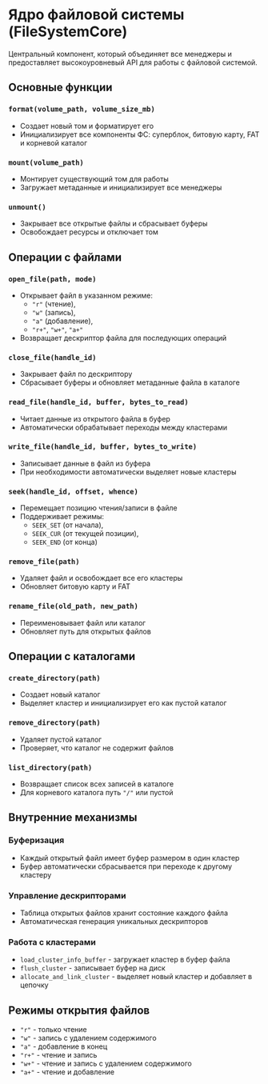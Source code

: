 # Ядро файловой системы (FileSystemCore)

Центральный компонент, который объединяет все менеджеры и предоставляет высокоуровневый API для работы с файловой системой.

## Основные функции

### `format(volume_path, volume_size_mb)`
- Создает новый том и форматирует его
- Инициализирует все компоненты ФС: суперблок, битовую карту, FAT и корневой каталог

### `mount(volume_path)`
- Монтирует существующий том для работы
- Загружает метаданные и инициализирует все менеджеры

### `unmount()`
- Закрывает все открытые файлы и сбрасывает буферы
- Освобождает ресурсы и отключает том

## Операции с файлами

### `open_file(path, mode)`
- Открывает файл в указанном режиме:
    - `"r"` (чтение),
    - `"w"` (запись),
    - `"a"` (добавление),
    - `"r+"`, `"w+"`, `"a+"`
- Возвращает дескриптор файла для последующих операций

### `close_file(handle_id)`
- Закрывает файл по дескриптору
- Сбрасывает буферы и обновляет метаданные файла в каталоге

### `read_file(handle_id, buffer, bytes_to_read)`
- Читает данные из открытого файла в буфер
- Автоматически обрабатывает переходы между кластерами

### `write_file(handle_id, buffer, bytes_to_write)`
- Записывает данные в файл из буфера
- При необходимости автоматически выделяет новые кластеры

### `seek(handle_id, offset, whence)`
- Перемещает позицию чтения/записи в файле
- Поддерживает режимы:
    - `SEEK_SET` (от начала),
    - `SEEK_CUR` (от текущей позиции),
    - `SEEK_END` (от конца)

### `remove_file(path)`
- Удаляет файл и освобождает все его кластеры
- Обновляет битовую карту и FAT

### `rename_file(old_path, new_path)`
- Переименовывает файл или каталог
- Обновляет путь для открытых файлов

## Операции с каталогами

### `create_directory(path)`
- Создает новый каталог
- Выделяет кластер и инициализирует его как пустой каталог

### `remove_directory(path)`
- Удаляет пустой каталог
- Проверяет, что каталог не содержит файлов

### `list_directory(path)`
- Возвращает список всех записей в каталоге
- Для корневого каталога путь `"/"` или пустой

## Внутренние механизмы

### Буферизация
- Каждый открытый файл имеет буфер размером в один кластер
- Буфер автоматически сбрасывается при переходе к другому кластеру

### Управление дескрипторами
- Таблица открытых файлов хранит состояние каждого файла
- Автоматическая генерация уникальных дескрипторов

### Работа с кластерами
- `load_cluster_info_buffer` - загружает кластер в буфер файла
- `flush_cluster` - записывает буфер на диск
- `allocate_and_link_cluster` - выделяет новый кластер и добавляет в цепочку

## Режимы открытия файлов
- `"r"` - только чтение
- `"w"` - запись с удалением содержимого
- `"a"` - добавление в конец
- `"r+"` - чтение и запись
- `"w+"` - чтение и запись с удалением содержимого
- `"a+"` - чтение и добавление